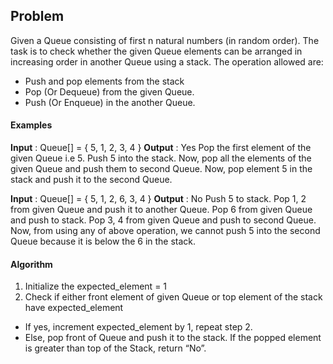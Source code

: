 ## Problem

Given a Queue consisting of first n natural numbers (in random order). The task is to check whether the given Queue elements can be arranged in increasing order in another Queue using a stack. The operation allowed are: 

-	Push and pop elements from the stack 
-	Pop (Or Dequeue) from the given Queue. 
-	Push (Or Enqueue) in the another Queue.


#### Examples
**Input** : Queue[] = { 5, 1, 2, 3, 4 } 
**Output** : Yes 
Pop the first element of the given Queue i.e 5. 
Push 5 into the stack. 
Now, pop all the elements of the given Queue and push them to 
second Queue. 
Now, pop element 5 in the stack and push it to the second Queue. 
  
**Input** : Queue[] = { 5, 1, 2, 6, 3, 4 } 
**Output** : No 
Push 5 to stack. 
Pop 1, 2 from given Queue and push it to another Queue. 
Pop 6 from given Queue and push to stack. 
Pop 3, 4 from given Queue and push to second Queue. 
Now, from using any of above operation, we cannot push 5 
into the second Queue because it is below the 6 in the stack.


#### Algorithm

1. Initialize the expected_element = 1 
2. Check if either front element of given Queue or top element of the stack have expected_element 
- If yes, increment expected_element by 1, repeat step 2. 
- Else, pop front of Queue and push it to the stack. If the popped element is greater than top of the Stack, return “No”.
